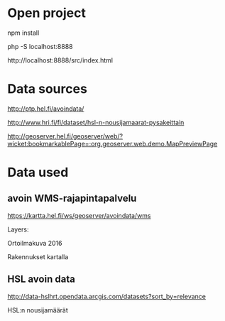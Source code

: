 # Open project

npm install

php -S localhost:8888

http://localhost:8888/src/index.html

# Data sources

http://ptp.hel.fi/avoindata/

http://www.hri.fi/fi/dataset/hsl-n-nousijamaarat-pysakeittain

http://geoserver.hel.fi/geoserver/web/?wicket:bookmarkablePage=:org.geoserver.web.demo.MapPreviewPage

# Data used

## avoin WMS-rajapintapalvelu

https://kartta.hel.fi/ws/geoserver/avoindata/wms

Layers:

Ortoilmakuva 2016

Rakennukset kartalla


## HSL avoin data

http://data-hslhrt.opendata.arcgis.com/datasets?sort_by=relevance

HSL:n nousijamäärät
